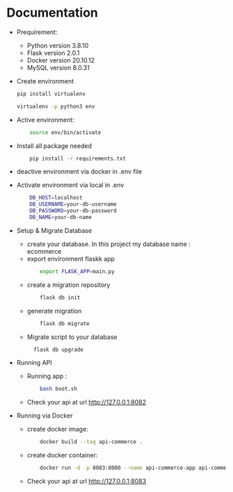 # Documentation
* Prequirement:
    - Python version 3.8.10
    - Flask version 2.0.1
    - Docker version 20.10.12
    - MySQL version 8.0.31

* Create environment
    ```bash
    pip install virtualenv
    ```
    ```bash
    virtualenv -p python3 env
    ```
* Active environment:
    ```bash
        source env/bin/activate
    ```

* Install all package needed
    ```bash
        pip install -r requirements.txt
    ```

* deactive environment via docker in .env file 

* Activate environment via local in .env 
    ```bash
        DB_HOST=localhost
        DB_USERNAME=your-db-username
        DB_PASSWORD=your-db-password
        DB_NAME=your-db-name
    ```

* Setup & Migrate Database 
  - create your database. In this project my database name : ecommerce 
  - export environment flaskk app 
    ```bash
        export FLASK_APP=main.py
    ```
  - create a migration repository
    ```bash
        flask db init
    ```
  - generate migration
    ```bash
        flask db migrate
    ```
  - Migrate script to your database
      ```bash
        flask db upgrade
    ```
* Running API
    -   Running app :
        ```bash
            bash boot.sh
        ```
    - Check your api at url http://127.0.0.1:8082

* Running via Docker
    - create docker image:
        ```bash
            docker build --tag api-commerce .
        ```

    - create docker container:
        ```bash
            docker run -d -p 8083:8080 --name api-commerce-app api-commerce
        ```

    - Check your api at url http://127.0.0.1:8083